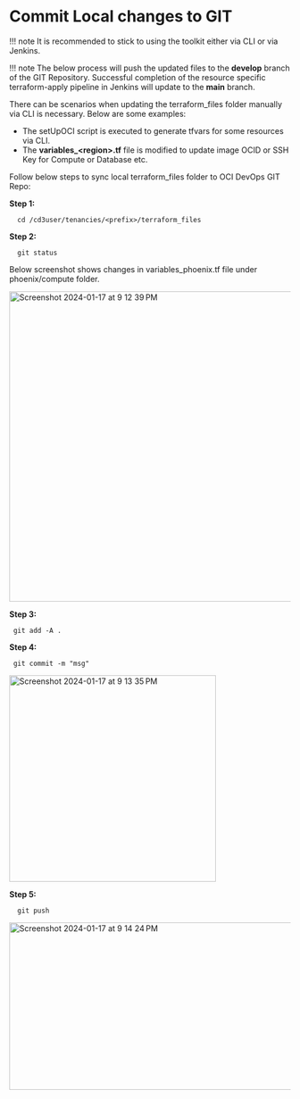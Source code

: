 # Commit Local changes to GIT

!!! note
    It is recommended to stick to using the toolkit either via CLI or via Jenkins.

!!! note
    The below process will push the updated files to the **develop** branch of the GIT Repository. Successful completion of the resource specific terraform-apply pipeline in Jenkins will update to the **main** branch.

There can be scenarios when updating the terraform_files folder manually via CLI is necessary. Below are some examples:

- The setUpOCI script is executed to generate tfvars for some resources via CLI.
- The **variables_<region\>.tf** file is modified to update image OCID or SSH Key for Compute or Database etc.

 Follow below steps to sync local terraform_files folder to OCI DevOps GIT Repo:

**Step 1:**
 ```
   cd /cd3user/tenancies/<prefix>/terraform_files
 ```
**Step 2:**
 ```
   git status
 ```
 Below screenshot shows changes in variables_phoenix.tf file under phoenix/compute folder.
  
<img width="556" alt="Screenshot 2024-01-17 at 9 12 39 PM" src="../images/gitstatus.png">

**Step 3:**
  ```
   git add -A .
  ```
**Step 4:**
  ```
   git commit -m "msg"
  ```
  
<img width="370" alt="Screenshot 2024-01-17 at 9 13 35 PM" src="../images/gitcommit.png">

**Step 5:**
  ```
    git push
  ```
  
<img width="1500" height="300" alt="Screenshot 2024-01-17 at 9 14 24 PM" src="../images/gitpush.png">

